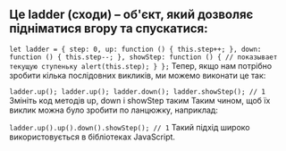 ## Це ladder (сходи) – об'єкт, який дозволяє підніматися вгору та спускатися:

`let ladder = {
step: 0,
up: function () {
this.step++;
},
down: function () {
this.step--;
},
showStep: function () { // показывает текущую ступеньку
alert(this.step);
}
};`
Тепер, якщо нам потрібно зробити кілька послідовних викликів, ми можемо виконати це так:

`ladder.up();
ladder.up();
ladder.down();
ladder.showStep(); // 1`
Змініть код методів up, down і showStep таким Таким чином, щоб їх виклик можна було зробити по ланцюжку, наприклад:


`ladder.up().up().down().showStep(); // 1`
Такий підхід широко використовується в бібліотеках JavaScript.
